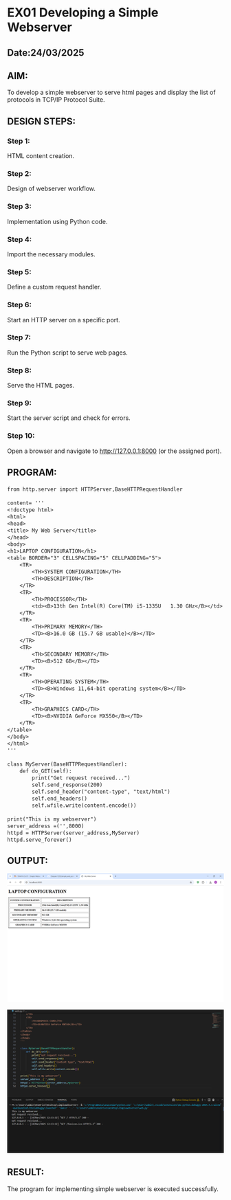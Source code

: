 # EX01 Developing a Simple Webserver
## Date:24/03/2025

## AIM:
To develop a simple webserver to serve html pages and display the list of protocols in TCP/IP Protocol Suite.

## DESIGN STEPS:
### Step 1: 
HTML content creation.

### Step 2:
Design of webserver workflow.

### Step 3:
Implementation using Python code.

### Step 4:
Import the necessary modules.

### Step 5:
Define a custom request handler.

### Step 6:
Start an HTTP server on a specific port.

### Step 7:
Run the Python script to serve web pages.

### Step 8:
Serve the HTML pages.

### Step 9:
Start the server script and check for errors.

### Step 10:
Open a browser and navigate to http://127.0.0.1:8000 (or the assigned port).

## PROGRAM:
```
from http.server import HTTPServer,BaseHTTPRequestHandler

content= '''
<!doctype html>
<html>
<head>
<title> My Web Server</title>
</head>
<body>
<h1>LAPTOP CONFIGURATION</h1>
<table BORDER="3" CELLSPACING="5" CELLPADDING="5">
    <TR>
        <TH>SYSTEM CONFIGURATION</TH>
        <TH>DESCRIPTION</TH>
    </TR>
    <TR>
        <TH>PROCESSOR</TH>
        <td><B>13th Gen Intel(R) Core(TM) i5-1335U   1.30 GHz</B></td>
    </TR>
    <TR>
        <TH>PRIMARY MEMORY</TH>
        <TD><B>16.0 GB (15.7 GB usable)</B></TD>
    </TR>
    <TR>
        <TH>SECONDARY MEMORY</TH>
        <TD><B>512 GB</B></TD>
    </TR>
    <TR>
        <TH>OPERATING SYSTEM</TH>
        <TD><B>Windows 11,64-bit operating system</B></TD>
    </TR>
    <TR>
        <TH>GRAPHICS CARD</TH>
        <TD><B>NVIDIA GeForce MX550</B></TD>
    </TR>
</table>
</body>
</html>
'''

class MyServer(BaseHTTPRequestHandler):
    def do_GET(self):
        print("Get request received...")
        self.send_response(200) 
        self.send_header("content-type", "text/html")       
        self.end_headers()
        self.wfile.write(content.encode())

print("This is my webserver") 
server_address =('',8000)
httpd = HTTPServer(server_address,MyServer)
httpd.serve_forever()

```


## OUTPUT:
![alt text](image1.png)


![alt text](image2.png)


## RESULT:
The program for implementing simple webserver is executed successfully.
